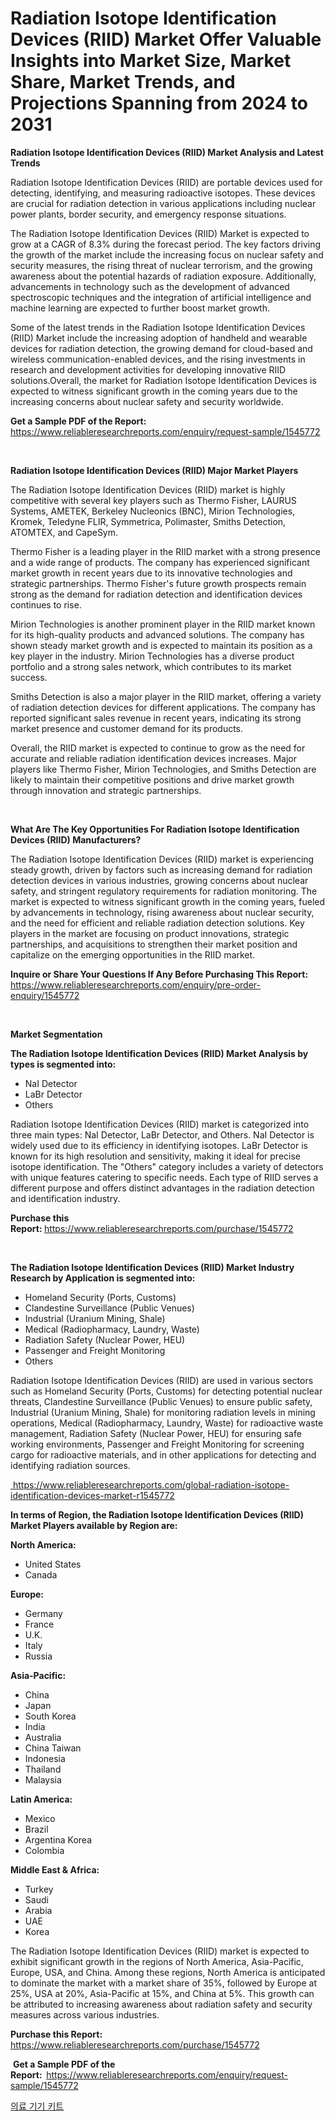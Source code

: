 <p><h1>Radiation Isotope Identification Devices (RIID) Market Offer Valuable Insights into Market Size, Market Share, Market Trends, and Projections Spanning from 2024 to 2031</h1></p><p><strong>Radiation Isotope Identification Devices (RIID) Market Analysis and Latest Trends</strong></p>
<p><p>Radiation Isotope Identification Devices (RIID) are portable devices used for detecting, identifying, and measuring radioactive isotopes. These devices are crucial for radiation detection in various applications including nuclear power plants, border security, and emergency response situations.</p><p>The Radiation Isotope Identification Devices (RIID) Market is expected to grow at a CAGR of 8.3% during the forecast period. The key factors driving the growth of the market include the increasing focus on nuclear safety and security measures, the rising threat of nuclear terrorism, and the growing awareness about the potential hazards of radiation exposure. Additionally, advancements in technology such as the development of advanced spectroscopic techniques and the integration of artificial intelligence and machine learning are expected to further boost market growth.</p><p>Some of the latest trends in the Radiation Isotope Identification Devices (RIID) Market include the increasing adoption of handheld and wearable devices for radiation detection, the growing demand for cloud-based and wireless communication-enabled devices, and the rising investments in research and development activities for developing innovative RIID solutions.Overall, the market for Radiation Isotope Identification Devices is expected to witness significant growth in the coming years due to the increasing concerns about nuclear safety and security worldwide.</p></p>
<p><strong>Get a Sample PDF of the Report:&nbsp;</strong> <a href="https://www.reliableresearchreports.com/enquiry/request-sample/1545772">https://www.reliableresearchreports.com/enquiry/request-sample/1545772</a></p>
<p>&nbsp;</p>
<p><strong>Radiation Isotope Identification Devices (RIID) Major Market Players</strong></p>
<p><p>The Radiation Isotope Identification Devices (RIID) market is highly competitive with several key players such as Thermo Fisher, LAURUS Systems, AMETEK, Berkeley Nucleonics (BNC), Mirion Technologies, Kromek, Teledyne FLIR, Symmetrica, Polimaster, Smiths Detection, ATOMTEX, and CapeSym.</p><p>Thermo Fisher is a leading player in the RIID market with a strong presence and a wide range of products. The company has experienced significant market growth in recent years due to its innovative technologies and strategic partnerships. Thermo Fisher's future growth prospects remain strong as the demand for radiation detection and identification devices continues to rise.</p><p>Mirion Technologies is another prominent player in the RIID market known for its high-quality products and advanced solutions. The company has shown steady market growth and is expected to maintain its position as a key player in the industry. Mirion Technologies has a diverse product portfolio and a strong sales network, which contributes to its market success.</p><p>Smiths Detection is also a major player in the RIID market, offering a variety of radiation detection devices for different applications. The company has reported significant sales revenue in recent years, indicating its strong market presence and customer demand for its products.</p><p>Overall, the RIID market is expected to continue to grow as the need for accurate and reliable radiation identification devices increases. Major players like Thermo Fisher, Mirion Technologies, and Smiths Detection are likely to maintain their competitive positions and drive market growth through innovation and strategic partnerships.</p></p>
<p>&nbsp;</p>
<p><strong>What Are The Key Opportunities For Radiation Isotope Identification Devices (RIID) Manufacturers?</strong></p>
<p><p>The Radiation Isotope Identification Devices (RIID) market is experiencing steady growth, driven by factors such as increasing demand for radiation detection devices in various industries, growing concerns about nuclear safety, and stringent regulatory requirements for radiation monitoring. The market is expected to witness significant growth in the coming years, fueled by advancements in technology, rising awareness about nuclear security, and the need for efficient and reliable radiation detection solutions. Key players in the market are focusing on product innovations, strategic partnerships, and acquisitions to strengthen their market position and capitalize on the emerging opportunities in the RIID market.</p></p>
<p><strong>Inquire or Share Your Questions If Any Before Purchasing This Report:</strong> <a href="https://www.reliableresearchreports.com/enquiry/pre-order-enquiry/1545772">https://www.reliableresearchreports.com/enquiry/pre-order-enquiry/1545772</a></p>
<p>&nbsp;</p>
<p><strong>Market Segmentation</strong></p>
<p><strong>The Radiation Isotope Identification Devices (RIID) Market Analysis by types is segmented into:</strong></p>
<p><ul><li>NaI Detector</li><li>LaBr Detector</li><li>Others</li></ul></p>
<p><p>Radiation Isotope Identification Devices (RIID) market is categorized into three main types: NaI Detector, LaBr Detector, and Others. NaI Detector is widely used due to its efficiency in identifying isotopes. LaBr Detector is known for its high resolution and sensitivity, making it ideal for precise isotope identification. The "Others" category includes a variety of detectors with unique features catering to specific needs. Each type of RIID serves a different purpose and offers distinct advantages in the radiation detection and identification industry.</p></p>
<p><strong>Purchase this Report:&nbsp;</strong><a href="https://www.reliableresearchreports.com/purchase/1545772">https://www.reliableresearchreports.com/purchase/1545772</a></p>
<p>&nbsp;</p>
<p><strong>The Radiation Isotope Identification Devices (RIID) Market Industry Research by Application is segmented into:</strong></p>
<p><ul><li>Homeland Security (Ports, Customs)</li><li>Clandestine Surveillance (Public Venues)</li><li>Industrial (Uranium Mining, Shale)</li><li>Medical (Radiopharmacy, Laundry, Waste)</li><li>Radiation Safety (Nuclear Power, HEU)</li><li>Passenger and Freight Monitoring</li><li>Others</li></ul></p>
<p><p>Radiation Isotope Identification Devices (RIID) are used in various sectors such as Homeland Security (Ports, Customs) for detecting potential nuclear threats, Clandestine Surveillance (Public Venues) to ensure public safety, Industrial (Uranium Mining, Shale) for monitoring radiation levels in mining operations, Medical (Radiopharmacy, Laundry, Waste) for radioactive waste management, Radiation Safety (Nuclear Power, HEU) for ensuring safe working environments, Passenger and Freight Monitoring for screening cargo for radioactive materials, and in other applications for detecting and identifying radiation sources.</p></p>
<p><a href="https://www.reliableresearchreports.com/global-radiation-isotope-identification-devices-market-r1545772">&nbsp;https://www.reliableresearchreports.com/global-radiation-isotope-identification-devices-market-r1545772</a></p>
<p><strong>In terms of Region, the Radiation Isotope Identification Devices (RIID) Market Players available by Region are:</strong></p>
<p>
    <p> <strong> North America: </strong>
        <ul>
            <li>United States</li>
            <li>Canada</li>
        </ul>
        </p> 
    <p> <strong> Europe: </strong>
        <ul>
            <li>Germany</li>
            <li>France</li>
            <li>U.K.</li>
            <li>Italy</li>
            <li>Russia</li>
        </ul>
        </p> 
    <p> <strong> Asia-Pacific: </strong>
        <ul>
            <li>China</li>
            <li>Japan</li>
            <li>South Korea</li>
            <li>India</li>
            <li>Australia</li>
            <li>China Taiwan</li>
            <li>Indonesia</li>
            <li>Thailand</li>
            <li>Malaysia</li>
        </ul>
        </p> 
    <p> <strong> Latin America: </strong>
        <ul>
            <li>Mexico</li>
            <li>Brazil</li>
            <li>Argentina Korea</li>
            <li>Colombia</li>
        </ul>
        </p> 
    <p> <strong> Middle East & Africa: </strong>
        <ul>
            <li>Turkey</li>
            <li>Saudi</li>
            <li>Arabia</li>
            <li>UAE</li>
            <li>Korea</li>
        </ul>
    </p>
    </p>
<p><p>The Radiation Isotope Identification Devices (RIID) market is expected to exhibit significant growth in the regions of North America, Asia-Pacific, Europe, USA, and China. Among these regions, North America is anticipated to dominate the market with a market share of 35%, followed by Europe at 25%, USA at 20%, Asia-Pacific at 15%, and China at 5%. This growth can be attributed to increasing awareness about radiation safety and security measures across various industries.</p></p>
<p><strong>Purchase this Report: </strong><a href="https://www.reliableresearchreports.com/purchase/1545772">https://www.reliableresearchreports.com/purchase/1545772</a></p>
<p>&nbsp;<strong>Get a Sample PDF of the Report:&nbsp;&nbsp;</strong><a href="https://www.reliableresearchreports.com/enquiry/request-sample/1545772">https://www.reliableresearchreports.com/enquiry/request-sample/1545772</a></p>
<p><strong></strong></p>
<p><p><a href="https://github.com/vss5505pa7z1p/Market-Research-Report-List-1/blob/main/681976936381.md">의료 기기 키트</a></p></p>